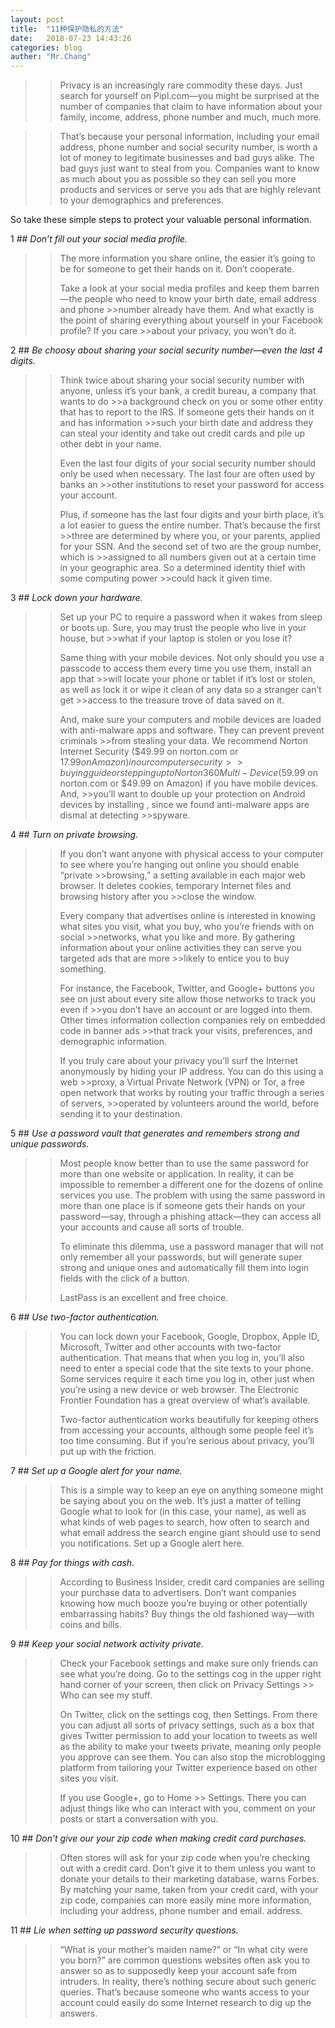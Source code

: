 ```yaml
---
layout: post
title:  "11种保护隐私的方法"
date:   2018-07-23 14:43:26
categories: blog
auther: "Mr.Chang"
---
```


>>Privacy is an increasingly rare commodity these days. Just search for yourself on Pipl.com—you might be surprised at the number of companies that claim to have information about your family, income, address, phone number and much, much more.

>>That’s because your personal information, including your email address, phone number and social security number, is worth a lot of money to legitimate businesses and bad guys alike. The bad guys just want to steal from you. Companies want to know as much about you as possible so they can sell you more products and services or serve you ads that are highly relevant to your demographics and preferences.

So take these simple steps to protect your valuable personal information.

1 ## *Don’t fill out your social media profile.*
>>The more information you share online, the easier it’s going to be for someone to get their hands on it. Don’t cooperate.
>>
>>Take a look at your social media profiles and keep them barren—the people who need to know your birth date, email address and phone >>number already have them. And what exactly is the point of sharing everything about yourself in your Facebook profile? If you care >>about your privacy, you won’t do it.

2 ## *Be choosy about sharing your social security number—even the last 4 digits.*
>>Think twice about sharing your social security number with anyone, unless it’s your bank, a credit bureau, a company that wants to do >>a background check on you or some other entity that has to report to the IRS. If someone gets their hands on it and has information >>such your birth date and address they can steal your identity and take out credit cards and pile up other debt in your name.
>>
>>Even the last four digits of your social security number should only be used when necessary. The last four are often used by banks an >>other institutions to reset your password for access your account.
>>
>>Plus, if someone has the last four digits and your birth place, it’s a lot easier to guess the entire number. That’s because the first >>three are determined by where you, or your parents, applied for your SSN. And the second set of two are the group number, which is >>assigned to all numbers given out at a certain time in your geographic area. So a determined identity thief with some computing power >>could hack it given time.

3 ## *Lock down your hardware.*
>>Set up your PC to require a password when it wakes from sleep or boots up. Sure, you may trust the people who live in your house, but >>what if your laptop is stolen or you lose it?
>>
>>Same thing with your mobile devices. Not only should you use a passcode to access them every time you use them, install an app that >>will locate your phone or tablet if it’s lost or stolen, as well as lock it or wipe it clean of any data so a stranger can’t get >>access to the treasure trove of data saved on it.
>>
>>And, make sure your computers and mobile devices are loaded with anti-malware apps and software. They can prevent prevent criminals >>from stealing your data. We recommend Norton Internet Security ($49.99 on norton.com or $17.99 on Amazon) in our computer security >>buying guide or stepping up to Norton 360 Multi-Device ($59.99 on norton.com or $49.99 on Amazon) if you have mobile devices. And, >>you’ll want to double up your protection on Android devices by installing , since we found anti-malware apps are dismal at detecting >>spyware.

4 ## *Turn on private browsing.*
>>If you don’t want anyone with physical access to your computer to see where you’re hanging out online you should enable “private >>browsing,” a setting available in each major web browser. It deletes cookies, temporary Internet files and browsing history after you >>close the window.
>>
>>Every company that advertises online is interested in knowing what sites you visit, what you buy, who you’re friends with on social >>networks, what you like and more. By gathering information about your online activities they can serve you targeted ads that are more >>likely to entice you to buy something.
>>
>>For instance, the Facebook, Twitter, and Google+ buttons you see on just about every site allow those networks to track you even if >>you don’t have an account or are logged into them. Other times information collection companies rely on embedded code in banner ads >>that track your visits, preferences, and demographic information.
>>
>>If you truly care about your privacy you’ll surf the Internet anonymously by hiding your IP address. You can do this using a web >>proxy, a Virtual Private Network (VPN) or Tor, a free open network that works by routing your traffic through a series of servers, >>operated by volunteers around the world, before sending it to your destination.

5 ## *Use a password vault that generates and remembers strong and unique passwords.*
>>Most people know better than to use the same password for more than one website or application. In reality, it can be impossible to remember a different one for the dozens of online services you use. The problem with using the same password in more than one place is if someone gets their hands on your password—say, through a phishing attack—they can access all your accounts and cause all sorts of trouble.
>>
>>To eliminate this dilemma, use a password manager that will not only remember all your passwords, but will generate super strong and unique ones and automatically fill them into login fields with the click of a button.
>>
>>LastPass is an excellent and free choice.

6 ## *Use two-factor authentication.*
>>You can lock down your Facebook, Google, Dropbox, Apple ID, Microsoft, Twitter and other accounts with two-factor authentication. That means that when you log in, you’ll also need to enter a special code that the site texts to your phone. Some services require it each time you log in, other just when you’re using a new device or web browser. The Electronic Frontier Foundation has a great overview of what’s available.
>>
>>Two-factor authentication works beautifully for keeping others from accessing your accounts, although some people feel it’s too time consuming. But if you’re serious about privacy, you’ll put up with the friction.

7 ## *Set up a Google alert for your name.*
>>This is a simple way to keep an eye on anything someone might be saying about you on the web. It’s just a matter of telling Google what to look for (in this case, your name), as well as what kinds of web pages to search, how often to search and what email address the search engine giant should use to send you notifications. Set up a Google alert here.

8 ## *Pay for things with cash.*
>>According to Business Insider, credit card companies are selling your purchase data to advertisers. Don’t want companies knowing how much booze you’re buying or other potentially embarrassing habits? Buy things the old fashioned way—with coins and bills.

9 ## *Keep your social network activity private.*
>>Check your Facebook settings and make sure only friends can see what you’re doing. Go to the settings cog in the upper right hand corner of your screen, then click on Privacy Settings >> Who can see my stuff.
>>
>>On Twitter, click on the settings cog, then Settings. From there you can adjust all sorts of privacy settings, such as a box that gives Twitter permission to add your location to tweets as well as the ability to make your tweets private, meaning only people you approve can see them. You can also stop the microblogging platform from tailoring your Twitter experience based on other sites you visit.
>>
>>If you use Google+, go to Home >> Settings. There you can adjust things like who can interact with you, comment on your posts or start a conversation with you.

10 ## *Don’t give our your zip code when making credit card purchases.*
>>Often stores will ask for your zip code when you’re checking out with a credit card. Don’t give it to them unless you want to donate your details to their marketing database, warns Forbes. By matching your name, taken from your credit card, with your zip code, companies can more easily mine more information, including your address, phone number and email. address.

11 ## *Lie when setting up password security questions.*
>>“What is your mother’s maiden name?” or “In what city were you born?” are common questions websites often ask you to answer so as to supposedly keep your account safe from intruders. In reality, there’s nothing secure about such generic queries. That’s because someone who wants access to your account could easily do some Internet research to dig up the answers.
